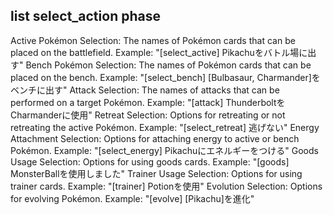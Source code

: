 ## list select_action phase
Active Pokémon Selection:
    The names of Pokémon cards that can be placed on the battlefield.
    Example: "[select_active] Pikachuをバトル場に出す"
Bench Pokémon Selection:
    The names of Pokémon cards that can be placed on the bench.
    Example: "[select_bench] [Bulbasaur, Charmander]をベンチに出す"
Attack Selection:
The names of attacks that can be performed on a target Pokémon.
Example: "[attack] ThunderboltをCharmanderに使用"
Retreat Selection:
Options for retreating or not retreating the active Pokémon.
Example: "[select_retreat] 逃げない"
Energy Attachment Selection:
Options for attaching energy to active or bench Pokémon.
Example: "[select_energy] Pikachuにエネルギーをつける"
Goods Usage Selection:
Options for using goods cards.
Example: "[goods] MonsterBallを使用しました"
Trainer Usage Selection:
Options for using trainer cards.
Example: "[trainer] Potionを使用"
Evolution Selection:
Options for evolving Pokémon.
Example: "[evolve] [Pikachu]を進化"
